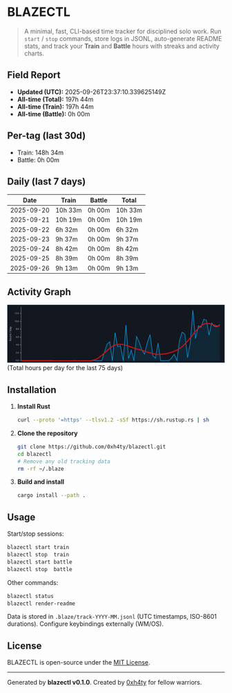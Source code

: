 # BLAZECTL

> A minimal, fast, CLI-based time tracker for disciplined solo work.
    Run `start` / `stop` commands, store logs in JSONL, auto-generate README stats,
    and track your **Train** and **Battle** hours with streaks and activity charts.

## Field Report

- **Updated (UTC):** 2025-09-26T23:37:10.339625149Z
- **All-time (Total):** 197h 44m
- **All-time (Train):** 197h 44m
- **All-time (Battle):** 0h 00m

## Per-tag (last 30d)
- Train: 148h 34m
- Battle: 0h 00m

## Daily (last 7 days)
| Date       | Train | Battle | Total |
|------------|-------|--------|-------|
| 2025-09-20 | 10h 33m | 0h 00m | 10h 33m |
| 2025-09-21 | 10h 19m | 0h 00m | 10h 19m |
| 2025-09-22 | 6h 32m | 0h 00m | 6h 32m |
| 2025-09-23 | 9h 37m | 0h 00m | 9h 37m |
| 2025-09-24 | 8h 42m | 0h 00m | 8h 42m |
| 2025-09-25 | 8h 39m | 0h 00m | 8h 39m |
| 2025-09-26 | 9h 13m | 0h 00m | 9h 13m |

## Activity Graph
![Activity Graph](assets/activity.svg)
(Total hours per day for the last 75 days)

## Installation
1. **Install Rust**
   ```bash
   curl --proto '=https' --tlsv1.2 -sSf https://sh.rustup.rs | sh
   ```
2. **Clone the repository**
   ```bash
   git clone https://github.com/0xh4ty/blazectl.git
   cd blazectl
   # Remove any old tracking data
   rm -rf ~/.blaze
   ```
3. **Build and install**
   ```bash
   cargo install --path .
   ```

## Usage
Start/stop sessions:
```bash
blazectl start train
blazectl stop  train
blazectl start battle
blazectl stop  battle
```
Other commands:
```bash
blazectl status
blazectl render-readme
```
Data is stored in `.blaze/track-YYYY-MM.jsonl` (UTC timestamps, ISO-8601 durations).
Configure keybindings externally (WM/OS).

## License
BLAZECTL is open-source under the [MIT License](LICENSE).

---

Generated by **blazectl v0.1.0**.
Created by [0xh4ty](https://github.com/0xh4ty) for fellow warriors.
